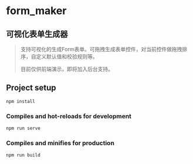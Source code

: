 # form_maker

## 可视化表单生成器
> 支持可视化的生成Form表单。可拖拽生成表单控件，对当前控件做拖拽排序，自定义默认值和校验规则等。
> 
> 目前仅供前端演示，即将加入后台支持。

## Project setup
```
npm install
```

### Compiles and hot-reloads for development
```
npm run serve
```

### Compiles and minifies for production
```
npm run build
```